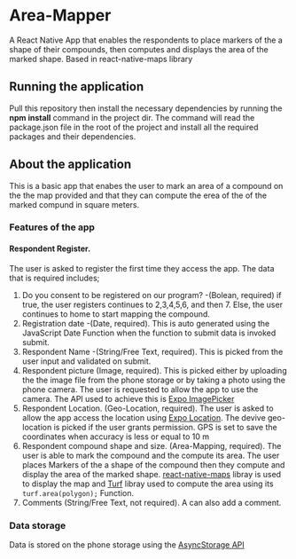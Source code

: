 # Area-Mapper

A React Native App that enables the respondents to place markers of the a shape of their compounds, then computes and displays the area of the marked shape. Based in react-native-maps library

## Running the application

Pull this repository then install the necessary dependencies by running the **npm install** command in the project dir. 
The command will read the package.json file in the root of the project and install all the required packages and their dependencies.

## About the application

This is a basic app that enabes the user to mark an area of a compound on the the map provided and that they can compute the erea of the of the marked compund in square meters.

### Features of the app

#### Respondent Register. 
The user is asked to register the first time they access the app. The data that is required includes;
1. Do you consent to be registered on our program? -(Bolean, required) if true, the user registers continues to 2,3,4,5,6, and then 7. Else, the user continues to home to start mapping the compound. 
2. Registration date -(Date, required). This is auto generated using the JavaScript Date Function when the function to submit data is invoked submit.
3. Respondent Name -(String/Free Text, required). This is picked from the user input and validated on submit.
4. Respondent picture (Image, required). This is picked either by uploading the the image file from the phone storage or by taking a photo using the phone camera. The user is requested to allow the app to use the camera. The API used to achieve this is [Expo ImagePicker](https://docs.expo.dev/versions/v48.0.0/sdk/imagepicker/) 
5. Respondent Location. (Geo-Location, required). The user is asked to allow the app access the location using [Expo Location](https://docs.expo.dev/versions/v48.0.0/sdk/location/). The devive geo-location is picked if the user grants permission. GPS is set to save the coordinates when accuracy is less or equal to 10 m
6. Respondent compound shape and size. (Area-Mapping, required). The user is able to mark the compound and the compute its area. The user places Markers of the a shape of the compound then they compute and display the area of the marked shape. [react-native-maps](https://github.com/react-native-maps/react-native-maps) libray is used to display the map and [Turf](https://turfjs.org/docs/#setup) libray used to compute the area using its ```turf.area(polygon);``` Function.
8. Comments (String/Free Text, not required). A can also add a comment.

### Data storage
Data is stored on the phone storage using the [AsyncStorage API](https://react-native-async-storage.github.io/async-storage/docs/usage/) 
